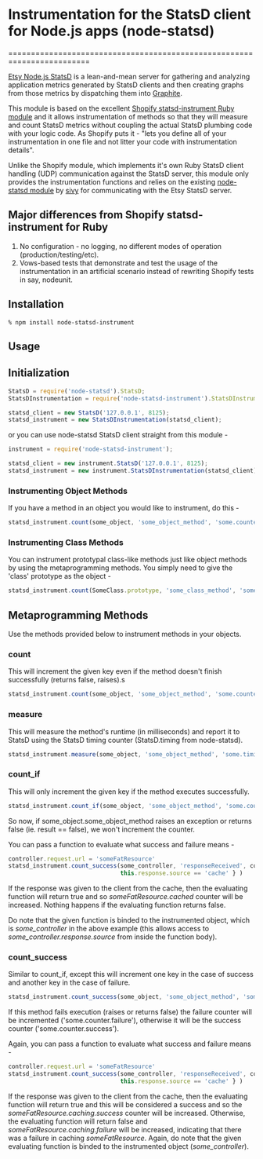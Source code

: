 # Instrumentation for the StatsD client for Node.js apps (node-statsd)
========================================================================

[Etsy Node.js StatsD](http://github.com/etsy/statsd) is a lean-and-mean server for gathering and analyzing application metrics generated by StatsD clients and then creating graphs from those metrics by dispatching them into [Graphite](graphite.wikidot.com/).

This module is based on the excellent [Shopify statsd-instrument Ruby module](https://github.com/Shopify/statsd-instrument/) and it allows instrumentation of methods so that they will measure and count StatsD metrics without coupling the actual StatsD plumbing code with your logic code. As Shopify puts it - "lets you define all of your instrumentation in one file and not litter your code with instrumentation details".

Unlike the Shopify module, which implements it's own Ruby StatsD client handling (UDP) communication against the StatsD server, this module only provides the instrumentation functions and relies on the existing [node-statsd module](https://github.com/sivy/node-statsd) by [sivy](https://github.com/sivy) for communicating with the Etsy StatsD server.

## Major differences from Shopify statsd-instrument for Ruby

1. No configuration - no logging, no different modes of operation (production/testing/etc).
2. Vows-based tests that demonstrate and test the usage of the instrumentation in an artificial scenario instead of rewriting Shopify tests in say, nodeunit.


## Installation

    % npm install node-statsd-instrument

## Usage

## Initialization

``` javascript
StatsD = require('node-statsd').StatsD;
StatsDInstrumentation = require('node-statsd-instrument').StatsDInstrumentation;

statsd_client = new StatsD('127.0.0.1', 8125);
statsd_instrument = new StatsDInstrumentation(statsd_client);
```
or you can use node-statsd StatsD client straight from this module -

``` javascript
instrument = require('node-statsd-instrument');

statsd_client = new instrument.StatsD('127.0.0.1', 8125);
statsd_instrument = new instrument.StatsDInstrumentation(statsd_client);
```


### Instrumenting Object Methods

If you have a method in an object you would like to instrument, do this -

``` javascript
statsd_instrument.count(some_object, 'some_object_method', 'some.counter')
```

### Instrumenting Class Methods

You can instrument prototypal class-like methods just like object methods by using the metaprogramming methods. You simply need to give the 'class' prototype as the object -

``` javascript
statsd_instrument.count(SomeClass.prototype, 'some_class_method', 'some.counter')
```

## Metaprogramming Methods

Use the methods provided below to instrument methods in your objects.

### count

This will increment the given key even if the method doesn't finish successfully (returns false, raises).s

``` javascript
statsd_instrument.count(some_object, 'some_object_method', 'some.counter')
```

### measure

This will measure the method's runtime (in milliseconds) and report it to StatsD using the StatsD timing counter (StatsD.timing from node-statsd).

``` javascript
statsd_instrument.measure(some_object, 'some_object_method', 'some.timing.counter')
```

### count\_if

This will only increment the given key if the method executes successfully.

``` javascript
statsd_instrument.count_if(some_object, 'some_object_method', 'some.counter')
```

So now, if some\_object.some\_object\_method raises an exception or returns false (ie. result == false), we won't increment the counter. 

You can pass a function to evaluate what success and failure means -

``` javascript
controller.request.url = 'someFatResource'
statsd_instrument.count_success(some_controller, 'responseReceived', controller.request.url+'.cached', function() { 
                                this.response.source == 'cache' } )
```

If the response was given to the client from the cache, then the evaluating function will return true and so _someFatResource.cached_ counter will be increased. Nothing happens if the evaluating function returns false.

Do note that the given function is binded to the instrumented object, which is _some\_controller_ in the above example (this allows access to _some\_controller.response.source_ from inside the function body).

### count\_success

Similar to count\_if, except this will increment one key in the case of success and another key in the case of failure.

``` javascript
statsd_instrument.count_success(some_object, 'some_object_method', 'some.counter')
```

If this method fails execution (raises or returns false) the failure counter will be incremented ('some.counter.failure'), otherwise it will be the success counter ('some.counter.success').

Again, you can pass a function to evaluate what success and failure means - 

``` javascript
controller.request.url = 'someFatResource'
statsd_instrument.count_success(some_controller, 'responseReceived', controller.request.url+'.caching', function() { 
                                this.response.source == 'cache' } )
```

If the response was given to the client from the cache, then the evaluating function will return true and this will be considered a success and so the _someFatResource.caching.success_ counter will be increased. Otherwise, the evaluating function will return false and _someFatResource.caching.failure_ will be increased, indicating that there was a failure in caching _someFatResource_.
Again, do note that the given evaluating function is binded to the instrumented object (_some\_controller_).


